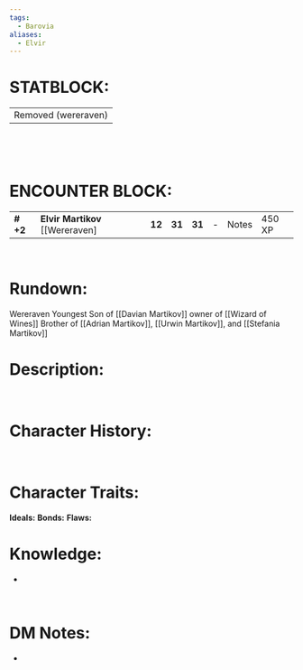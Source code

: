 ```yaml
---
tags:
  - Barovia
aliases:
  - Elvir
---
```

# **STATBLOCK:**

|                     |
|---------------------|
| Removed (wereraven) |

 
 

 

# **ENCOUNTER BLOCK:**

|           |                                    |        |        |        |     |       |        |
|-----------|------------------------------------|--------|--------|--------|-----|-------|--------|
| **\# +2** | **Elvir Martikov** \[\[Wereraven\] | **12** | **31** | **31** | \-  | Notes | 450 XP |

 

# **Rundown:**

Wereraven
Youngest Son of [[Davian Martikov]] owner of [[Wizard of Wines]]
Brother of [[Adrian Martikov]], [[Urwin Martikov]], and [[Stefania Martikov]] 

# **Description:**

 
# **Character History:**

 
# **Character Traits:** 

**Ideals:**
**Bonds:**
**Flaws:**


# **Knowledge:**

-    

 

# **DM Notes:**

-    
